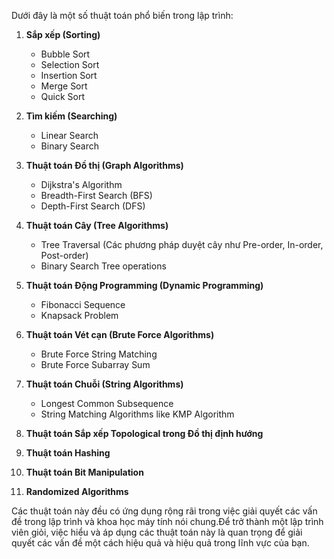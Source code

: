 Dưới đây là một số thuật toán phổ biến trong lập trình:

1. **Sắp xếp (Sorting)**
   - Bubble Sort
   - Selection Sort
   - Insertion Sort
   - Merge Sort
   - Quick Sort

2. **Tìm kiếm (Searching)**
   - Linear Search
   - Binary Search

3. **Thuật toán Đồ thị (Graph Algorithms)**
   - Dijkstra's Algorithm
   - Breadth-First Search (BFS)
   - Depth-First Search (DFS)

4. **Thuật toán Cây (Tree Algorithms)**
   - Tree Traversal (Các phương pháp duyệt cây như Pre-order, In-order, Post-order)
   - Binary Search Tree operations

5. **Thuật toán Động Programming (Dynamic Programming)**
   - Fibonacci Sequence
   - Knapsack Problem

6. **Thuật toán Vét cạn (Brute Force Algorithms)**
   - Brute Force String Matching
   - Brute Force Subarray Sum

7. **Thuật toán Chuỗi (String Algorithms)**
    - Longest Common Subsequence
    - String Matching Algorithms like KMP Algorithm

8. **Thuật toán Sắp xếp Topological trong Đồ thị định hướng**

9. **Thuật toán Hashing**

10. **Thuật toán Bit Manipulation**

11. **Randomized Algorithms**

Các thuật toán này đều có ứng dụng rộng rãi trong việc giải quyết các vấn đề trong lập trình và khoa học máy tính nói chung.Để trở thành một lập trình viên giỏi, việc hiểu và áp dụng các thuật toán này là quan trọng để giải quyết các vấn đề một cách hiệu quả và hiệu quả trong lĩnh vực của bạn.
